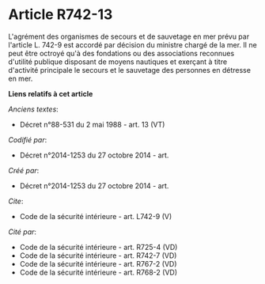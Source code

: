 # Article R742-13

L'agrément des organismes de secours et de sauvetage en mer prévu par l'article L. 742-9 est accordé par décision du ministre
chargé de la mer. Il ne peut être octroyé qu'à des fondations ou des associations reconnues d'utilité publique disposant de
moyens nautiques et exerçant à titre d'activité principale le secours et le sauvetage des personnes en détresse en mer.

**Liens relatifs à cet article**

_Anciens textes_:

  - Décret n°88-531 du 2 mai 1988 - art. 13 (VT)

_Codifié par_:

  - Décret n°2014-1253 du 27 octobre 2014 - art.

_Créé par_:

  - Décret n°2014-1253 du 27 octobre 2014 - art.

_Cite_:

  - Code de la sécurité intérieure - art. L742-9 (V)

_Cité par_:

  - Code de la sécurité intérieure - art. R725-4 (VD)
  - Code de la sécurité intérieure - art. R742-7 (VD)
  - Code de la sécurité intérieure - art. R767-2 (VD)
  - Code de la sécurité intérieure - art. R768-2 (VD)
